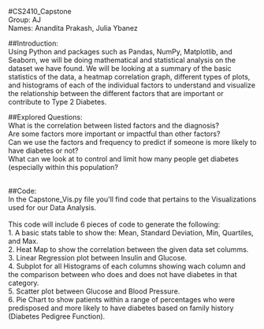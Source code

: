 #CS2410_Capstone</br>
Group: AJ </br>
Names: Anandita Prakash, Julia Ybanez</br>

##Introduction:</br>
Using Python and packages such as Pandas, NumPy, Matplotlib, and Seaborn, we will be doing mathematical and statistical analysis on the dataset we have found. We will be looking at a summary of the basic statistics of the data, a heatmap correlation graph, different types of plots, and histograms of each of the individual factors to understand and visualize the relationship between the different factors that are important or contribute to Type 2 Diabetes.</br>

##Explored Questions:</br>
What is the correlation between listed factors and the diagnosis?</br>
Are some factors more important or impactful than other factors?</br>
Can we use the factors and frequency to predict if someone is more likely to have diabetes or not?</br>
What can we look at to control and limit how many people get diabetes (especially within this population?</br>
</br>

##Code:</br>
In the Capstone_Vis.py file you'll find code that pertains to the Visualizations used for our Data Analysis.</br></br>
This code will include 6 pieces of code to generate the following: </br>
    1. A basic stats table to show the: Mean, Standard Deviation, Min, Quartiles, and Max. </br>
    2. Heat Map to show the correlation between the given data set columms.</br>
    3. Linear Regression plot between Insulin and Glucose.</br>
    4. Subplot for all Histograms of each columns showing wach column and the comparison between who does and does not have diabetes in that category. </br>
    5. Scatter plot between Glucose and Blood Pressure. </br>
    6. Pie Chart to show patients within a range of percentages who were predisposed and more likely to have diabetes based on family history (Diabetes Pedigree Function).</br></br>
    



